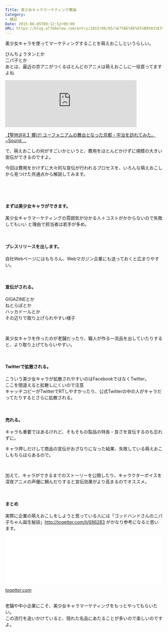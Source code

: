 ```yaml
---
Title: 美少女キャラマーケティング概論
Category:
- 雑記
Date: 2015-06-05T09:12:52+09:00
URL: https://blog.alfebelow.com/entry/2015/06/05/%E7%BE%8E%E5%B0%91%E5%A5%B3%E3%82%AD%E3%83%A3%E3%83%A9%E3%83%9E%E3%83%BC%E3%82%B1%E3%83%86%E3%82%A3%E3%83%B3%E3%82%B0%E6%A6%82%E8%AB%96
---
```


<p>美少女キャラを使ってマーケティングすることを萌えおこしというらしい。</p>
<p>びんちょうタンとか<br />二パ子とか<br />あとは、最近の京アニがつくるほとんどのアニメは萌えおこしに一役買ってますよね</p>
<p><iframe src="https://youtube.googleapis.com/v/8GvML2w377k&amp;source=uds" width="420" frameborder="0" allowfullscreen=""></iframe></p>
<p><a href="http://www.youtube.com/watch?v=8GvML2w377k">【聖地巡礼】響け! ユーフォニアムの舞台となった京都・宇治を訪れてみた。~Sound ...</a></p>
<p>で、萌えおこしの何がすごいかというと、費用をほとんどかけずに規模の大きい宣伝ができるのですよ。</p>
<p>今回は費用をかけずに大々的な宣伝が行われるプロセスを、いろんな萌えおこしから見つけた共通点から解説してみます。</p>
<p> </p>
<p><!-- more --></p>
<p> </p>
<h4>まずは美少女キャラができます。</h4>
<p>美少女キャラマーケティングの雰囲気が分かる人＋コストがかからないので失敗してもいい と理由で担当者は若手が多め。</p>
<p> </p>
<h4>プレスリリースを出します。</h4>
<p>自社Webページにはもちろん、Webマガジン企業にも送っておくと広まりやすい。</p>
<p> </p>
<h4>宣伝がされる。</h4>
<p>GIGAZINEとか<br />ねとらぼとか<br />ハッカドールとか<br />その辺りで取り上げられやすい様子</p>
<p> </p>
<p>美少女キャラを作ったのが老舗だったり、職人が作る一流品を出していたりすると、より取り上げてもらいやすい。</p>
<p> </p>
<h4>Twitterで拡散される。</h4>
<p>こういう美少女キャラが拡散されやすいのはFacebookではなくTwitter。<br />ここを間違えると拡散しにくいので注意<br />キャッチコピーがTwitterでRTしやすかったり、公式Twitterの中の人がキャラだってたりするとさらに拡散される。</p>
<p> </p>
<h4>売れる。</h4>
<p>キャラも重要ではあるけれど、そもそもの製品の特長・良さを宣伝するのも忘れずに。</p>
<p>キャラ押しだけして商品の宣伝がおざなりになった結果、失敗している萌えおこしもちらほらあるので。</p>
<p> </p>
<p>加えて、キャラができるまでのストーリーを公開したり、キャラクターボイスを深夜アニメの声優に頼んだりすると宣伝効果がより高まるのでオススメ。</p>
<p> </p>
<h4>まとめ</h4>
<p>実際に企業の萌えおこしをしようと思っている人には「ゴッドハンドさんのニパ子ちゃん誕生秘話」<a href="http://togetter.com/li/686283">http://togetter.com/li/686283</a> がかなり参考になると思います。</p>
<p><iframe class="embed-card embed-webcard" style="display: block; width: 100%; height: 155px; max-width: 500px; margin: 10px 0px;" title="ゴッドハンドさんのニパ子ちゃん誕生秘話" src="//hatenablog-parts.com/embed?url=http%3A%2F%2Ftogetter.com%2Fli%2F686283" frameborder="0" scrolling="no"><a href="http://togetter.com/li/686283" data-mce-href="http://togetter.com/li/686283">ゴッドハンドさんのニパ子ちゃん誕生秘話</a></iframe><cite class="hatena-citation"><a href="http://togetter.com/li/686283">togetter.com</a></cite></p>
<p><br />老舗や中小企業にこそ、美少女キャラマーケティングをもっとやってもらいたい。<br />この流行を追いかけていると、隠れた名品にあたることが多いので楽しいのですよ。</p>
